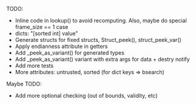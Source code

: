 TODO:
 * Inline code in lookup() to avoid recomputing. Also, maybe do special frame_size == 1 case
 * dicts: "[sorted int] value"
 * Generate structs for fixed structs, Struct_peek(), struct_peek_var()
 * Apply endianness attribute in getters
 * Add _peek_as_variant() for generated types
 * Add _peek_as_variant() variant with extra args for data + destry notify
 * Add more tests
 * More attributes: untrusted, sorted (for dict keys => bsearch)

Maybe TODO:
 * Add more optional checking (out of bounds, validity, etc)
